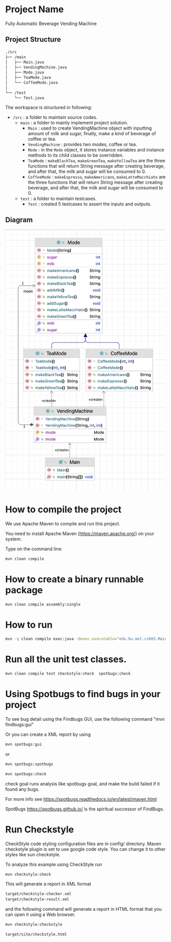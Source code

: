 # Project Name

Fully Automatic Beverage Vending Machine

## Project Structure

```
./src
├── /main
│   ├── Main.java
│   ├── VendingMachine.java
│   ├── Mode.java
│   ├── TeaMode.java
│   └── CoffeeMode.java
│
└── /test
    └── Test.java
```

The workspace is structured in following:

- `/src` : a folder to maintain source codes.
    - `main` : a folder to mainly implement project solution.
        - `Main` : used to create VendingMachine object with inputting amount of milk and sugar, finally, make a kind of beverage of coffee or tea.
        - `VendingMachine` : provides two modes, coffee or tea.
        - `Mode` : in the `Mode` object, it stores instance variables and instance methods to its child classes to be overridden.
        - `TeaMode` : `makeBlackTea`, `makeGreenTea`, `makeYellowTea` are the three functions that will return String message after creating beverage, and after that, the milk and sugar will be consumed to 0. 
        - `CoffeeMode` : `makeEspresso`, `makeAmericano`, `makeLatteMacchiato` are the three functions that will return String message after creating beverage, and after that, the milk and sugar will be consumed to 0.
    - `test` : a folder to maintain testcases.
      - `Test` : created 5 testcases to assert the inputs and outputs.

## Diagram

![Diagram](./Diagram.png)

# How to compile the project

We use Apache Maven to compile and run this project. 

You need to install Apache Maven (https://maven.apache.org/)  on your system. 

Type on the command line: 

```bash
mvn clean compile
```

# How to create a binary runnable package 


```bash
mvn clean compile assembly:single
```


# How to run

```bash
mvn -q clean compile exec:java -Dexec.executable="edu.bu.met.cs665.Main" -Dlog4j.configuration="file:log4j.properties"
```

# Run all the unit test classes.


```bash
mvn clean compile test checkstyle:check  spotbugs:check
```

# Using Spotbugs to find bugs in your project 

To see bug detail using the Findbugs GUI, use the following command "mvn findbugs:gui"

Or you can create a XML report by using  


```bash
mvn spotbugs:gui 
```

or 


```bash
mvn spotbugs:spotbugs
```


```bash
mvn spotbugs:check 
```

check goal runs analysis like spotbugs goal, and make the build failed if it found any bugs. 


For more info see 
https://spotbugs.readthedocs.io/en/latest/maven.html


SpotBugs https://spotbugs.github.io/ is the spiritual successor of FindBugs.


# Run Checkstyle 

CheckStyle code styling configuration files are in config/ directory. Maven checkstyle plugin is set to use google code style. 
You can change it to other styles like sun checkstyle. 

To analyze this example using CheckStyle run 

```bash
mvn checkstyle:check
```

This will generate a report in XML format


```bash
target/checkstyle-checker.xml
target/checkstyle-result.xml
```

and the following command will generate a report in HTML format that you can open it using a Web browser. 

```bash
mvn checkstyle:checkstyle
```

```bash
target/site/checkstyle.html
```




